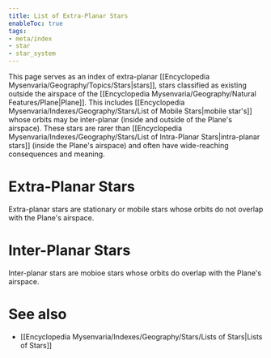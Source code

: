 ```yaml
---
title: List of Extra-Planar Stars
enableToc: true
tags:
- meta/index
- star
- star_system
---
```


This page serves as an index of extra-planar [[Encyclopedia Mysenvaria/Geography/Topics/Stars|stars]], stars classified as existing outside the airspace of the [[Encyclopedia Mysenvaria/Geography/Natural Features/Plane|Plane]]. This includes [[Encyclopedia Mysenvaria/Indexes/Geography/Stars/List of Mobile Stars|mobile star's]] whose orbits may be inter-planar (inside and outside of the Plane's airspace). These stars are rarer than [[Encyclopedia Mysenvaria/Indexes/Geography/Stars/List of Intra-Planar Stars|intra-planar stars]] (inside the Plane's airspace) and often have wide-reaching consequences and meaning.

# Extra-Planar Stars
Extra-planar stars are stationary or mobile stars whose orbits do not overlap with the Plane's airspace.

# Inter-Planar Stars
Inter-planar stars are mobioe stars whose orbits do overlap with the Plane's airspace.

# See also
- [[Encyclopedia Mysenvaria/Indexes/Geography/Stars/Lists of Stars|Lists of Stars]]
